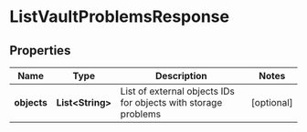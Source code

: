 

# ListVaultProblemsResponse


## Properties

Name | Type | Description | Notes
------------ | ------------- | ------------- | -------------
**objects** | **List&lt;String&gt;** | List of external objects IDs for objects with storage problems |  [optional]



